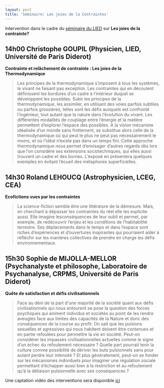```yaml
---
layout: post
title: 'Séminaire: Les joies de la Contraintes'
---
```


Intervention dans le cadre du [séminaire du LIED](http://www.lied-pieri.univ-paris-diderot.fr/?tribe_events=seminaire-thematique-lied-theme-les-joies-de-la-contrainte) sur **Les joies de la contrainte?**


## 14h00 Christophe GOUPIL (Physicien, LIED, Université de Paris Diderot)

**Contrainte et relâchement de contrainte : Les joies de la Thermodynamique**

> Les principes de la thermodynamique s’imposent à tous les systèmes, le vivant ne faisant pas exception. Les contraintes qui en découlent définissent les bordures d’un cadre à l’intérieur duquel se développent les possibles. Subir les principes de la thermodynamique, les assimiler, en utilisant des voies parfois subtiles ou parfois grossières, telles sont les défis auxquels est confronté l’ingénieur, tout autant que la nature dans l’évolution du vivant. Les différentes modalités de couplage entre l’énergie et la matière permettent d’explorer l’espace des possibles. A la vision mécaniste idéalisée d’un monde sans frottement, se substitue alors celle de la thermodynamique où qui peut le plus ne peut pas nécessairement le moins, et où l’idéal n’existe pas dans un temps fini. Cette approche thermodynamique nous permet d’envisager d’autres regards dès lors que l’on considère ses extensions sociotechniques, qui elles aussi trouvent un cadre et des bornes. L’exposé en présentera quelques exemples en évitant l’écueil des métaphores superficielles.

## 14h30 Roland LEHOUCQ (Astrophysicien, LCEG, CEA)

**Ecofictions vues par les contraintes**

> La science-fiction semble être une littérature de la démesure. Mais, en cherchant à dépasser les contraintes du réel elle les explicite aussi. Elle imagine lesconséquences de leur oubli et permet, par exemple, de redécouvrir l’enjeu et les conditions de l’habitabilité terrestre. Ses déplacements dans le temps et dans l’espace sont riches d’expériences et d’ouvertures inspirantes qui pourraient aider à réfléchir sur les manières collectives de prendre en charge les défis environnementaux.

## 15h30 Sophie de MIJOLLA-MELLOR (Psychanalyste et philosophe, Laboratoire de Psychanalyse, CRPMS, Université de Paris Diderot)

**Quête de satisfaction et défis civilisationnels**

> Face au déni de la part d'une majorité de la société quant aux défis civilisationnels qui nous entourent se pose la question des forces psychiques qui animent individus et sociétés au point de les rendre aveugles face aux limites des capacités de la Nature et donc des conséquences de la course au profit. On sait que les pulsions sexuelles et agressives qui nous habitent doivent être contenues et en partie refoulées pour permettre la vie en société. Peut-on considérer les impasses civilisationnelles actuelles comme le signe d’un échec du refoulement nécessaire ? Quelle part pourrait tenir la culture comme possibilité de dériver les buts pulsionnels sans pour autant perdre leur intensité ? Et plus généralement, peut-on se fonder sur les mécanismes individuels pour imaginer une régulation sociale permettant d’échapper aussi bien à la restriction et au refoulement qu’à la déliaison pulsionnelle avec ses conséquences ?



Une captation vidéo des interventions sera disponible [ici](http://www.lied-pieri.univ-paris-diderot.fr/?page_id=3256)


